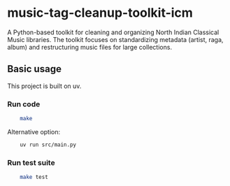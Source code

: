 # music-tag-cleanup-toolkit-icm
A Python-based toolkit for cleaning and organizing North Indian Classical Music libraries. The toolkit focuses on standardizing metadata (artist, raga, album) and restructuring music files for large collections. 

## Basic usage
This project is built on uv.

### Run code
```bash
    make
```

Alternative option:
```bash
    uv run src/main.py
```

### Run test suite
```bash
    make test
```

